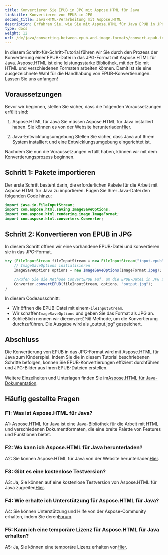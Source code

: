 ```yaml
---
title: Konvertieren Sie EPUB in JPG mit Aspose.HTML für Java
linktitle: Konvertieren von EPUB in JPG
second_title: Java-HTML-Verarbeitung mit Aspose.HTML
description: Erfahren Sie, wie Sie mit Aspose.HTML für Java EPUB in JPG konvertieren. Folgen Sie unserer Schritt-für-Schritt-Anleitung und nutzen Sie die Leistungsfähigkeit von Aspose.HTML.
type: docs
weight: 12
url: /de/java/converting-between-epub-and-image-formats/convert-epub-to-jpg/
---
```

In diesem Schritt-für-Schritt-Tutorial führen wir Sie durch den Prozess der Konvertierung einer EPUB-Datei in das JPG-Format mit Aspose.HTML für Java. Aspose.HTML ist eine leistungsstarke Bibliothek, mit der Sie mit HTML und verschiedenen Formaten arbeiten können. Damit ist sie eine ausgezeichnete Wahl für die Handhabung von EPUB-Konvertierungen. Lassen Sie uns anfangen!

## Voraussetzungen

Bevor wir beginnen, stellen Sie sicher, dass die folgenden Voraussetzungen erfüllt sind:

1. Aspose.HTML für Java
 Sie müssen Aspose.HTML für Java installiert haben. Sie können es von der Website herunterladen[Hier](https://releases.aspose.com/html/java/).

2. Java-Entwicklungsumgebung
Stellen Sie sicher, dass Java auf Ihrem System installiert und eine Entwicklungsumgebung eingerichtet ist.

Nachdem Sie nun die Voraussetzungen erfüllt haben, können wir mit dem Konvertierungsprozess beginnen.

## Schritt 1: Pakete importieren

Der erste Schritt besteht darin, die erforderlichen Pakete für die Arbeit mit Aspose.HTML für Java zu importieren. Fügen Sie Ihrer Java-Datei den folgenden Code hinzu:

```java
import java.io.FileInputStream;
import com.aspose.html.saving.ImageSaveOptions;
import com.aspose.html.rendering.image.ImageFormat;
import com.aspose.html.converters.Converter;
```

## Schritt 2: Konvertieren von EPUB in JPG

In diesem Schritt öffnen wir eine vorhandene EPUB-Datei und konvertieren sie in das JPG-Format.

```java
try (FileInputStream fileInputStream = new FileInputStream("input.epub")) {
    // ImageSaveOptions initialisieren
    ImageSaveOptions options = new ImageSaveOptions(ImageFormat.Jpeg);
    
    //Rufen Sie die Methode ConvertEPUB auf, um die EPUB-Datei in JPG zu konvertieren.
    Converter.convertEPUB(fileInputStream, options, "output.jpg");
}
```

In diesem Codeausschnitt:

-  Wir öffnen die EPUB-Datei mit einem`FileInputStream`.
-  Wir schaffen`ImageSaveOptions` und geben Sie das Format als JPG an.
-  Schließlich nennen wir die`convertEPUB` Methode, um die Konvertierung durchzuführen. Die Ausgabe wird als „output.jpg“ gespeichert.

## Abschluss

Die Konvertierung von EPUB in das JPG-Format wird mit Aspose.HTML für Java zum Kinderspiel. Indem Sie die in diesem Tutorial beschriebenen Schritte befolgen, können Sie EPUB-Konvertierungen effizient durchführen und JPG-Bilder aus Ihren EPUB-Dateien erstellen.

 Weitere Einzelheiten und Unterlagen finden Sie im[Aspose.HTML für Java-Dokumentation](https://reference.aspose.com/html/java/).

## Häufig gestellte Fragen

### F1: Was ist Aspose.HTML für Java?

A1: Aspose.HTML für Java ist eine Java-Bibliothek für die Arbeit mit HTML und verschiedenen Dokumentformaten, die eine breite Palette von Features und Funktionen bietet.

### F2: Wo kann ich Aspose.HTML für Java herunterladen?

 A2: Sie können Aspose.HTML für Java von der Website herunterladen[Hier](https://releases.aspose.com/html/java/).

### F3: Gibt es eine kostenlose Testversion?

 A3: Ja, Sie können auf eine kostenlose Testversion von Aspose.HTML für Java zugreifen[Hier](https://releases.aspose.com/).

### F4: Wie erhalte ich Unterstützung für Aspose.HTML für Java?

 A4: Sie können Unterstützung und Hilfe von der Aspose-Community erhalten, indem Sie deren[Forum](https://forum.aspose.com/).

### F5: Kann ich eine temporäre Lizenz für Aspose.HTML für Java erhalten?

A5: Ja, Sie können eine temporäre Lizenz erhalten von[Hier](https://purchase.aspose.com/temporary-license/).

